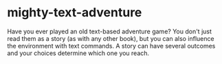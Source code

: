 # mighty-text-adventure
Have you ever played an old text-based adventure game? You don't just read them as a story (as with any other book), but you can also influence the environment with text commands. A story can have several outcomes and your choices determine which one you reach.
